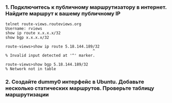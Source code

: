 ### 1. Подключитесь к публичному маршрутизатору в интернет. Найдите маршрут к вашему публичному IP
```
telnet route-views.routeviews.org
Username: rviews
show ip route x.x.x.x/32
show bgp x.x.x.x/32
```

```
route-views>show ip route 5.18.144.189/32
                                      ^
% Invalid input detected at '^' marker.
```

```
route-views>show bgp 5.18.144.189/32
% Network not in table
```
### 2. Создайте dummy0 интерфейс в Ubuntu. Добавьте несколько статических маршрутов. Проверьте таблицу маршрутизации

